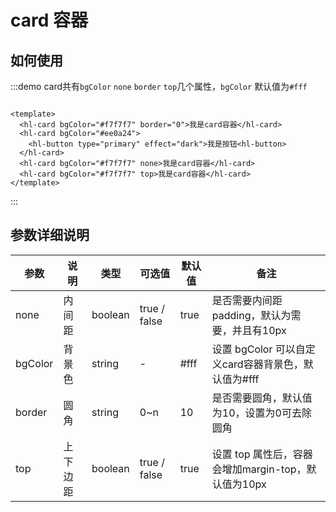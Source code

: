 <!--
 * @Descripttion: your project
 * @version: 1.0
 * @Author: hongweixun
 * @Date: 2022-10-22 09:35:55
 * @LastEditors: hongweixun
 * @LastEditTime: 2022-10-26 14:10:54
-->
# card 容器

## 如何使用

:::demo card共有`bgColor` `none` `border` `top`几个属性，`bgColor` 默认值为`#fff`

```vue

<template>
  <hl-card bgColor="#f7f7f7" border="0">我是card容器</hl-card>
  <hl-card bgColor="#ee0a24">
    <hl-button type="primary" effect="dark">我是按钮<hl-button>
  </hl-card>
  <hl-card bgColor="#f7f7f7" none>我是card容器</hl-card>
  <hl-card bgColor="#f7f7f7" top>我是card容器</hl-card>
</template>

```

:::

## 参数详细说明

| 参数    | 说明   | 类型    | 可选值                                             | 默认值  | 备注  |
| ------- | ------ | ------- | -------------------------------------------------- | ------- | ------- |
| none    | 内间距   | boolean  | true / false                               | true | 是否需要内间距 padding，默认为需要，并且有10px |
| bgColor    | 背景色   | string  | -                                  | #fff | 设置 bgColor 可以自定义card容器背景色，默认值为#fff |
| border | 圆角 | string | 0~n                                                 | 10   | 是否需要圆角，默认值为10，设置为0可去除圆角 |
| top    | 上下边距   | boolean  | true / false                              | true | 设置 top 属性后，容器会增加margin-top，默认值为10px |
